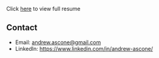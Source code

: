 Click [here](https://andrewascone.github.io/Resume/) to view full resume

## Contact
* Email: andrew.ascone@gmail.com
* LinkedIn: https://www.linkedin.com/in/andrew-ascone/